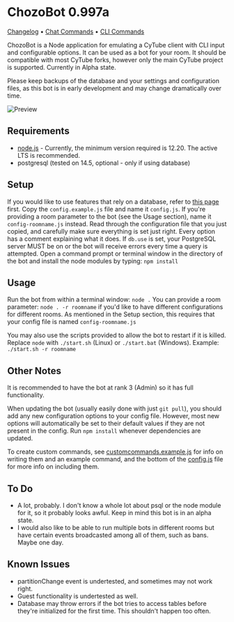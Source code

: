 # ChozoBot 0.997a

[Changelog](CHANGELOG.md) • [Chat Commands](CHATCOMMANDS.MD) • [CLI Commands](CLICOMMANDS.MD)

ChozoBot is a Node application for emulating a CyTube client with CLI input and configurable options. It can be used as a bot for your room. It should be compatible with most CyTube forks, however only the main CyTube project is supported. Currently in Alpha state.

Please keep backups of the database and your settings and configuration files, as this
bot is in early development and may change dramatically over time.

![Preview](https://cdn.discordapp.com/attachments/571767162314686466/762081534332502056/unknown.png "Screenshot (with debug and verbose logs)")

## Requirements
  - [node.js](https://github.com/nodejs/Release) - Currently, the minimum version required is 12.20. The active LTS is recommended.
  - postgresql (tested on 14.5, optional - only if using database)

## Setup
If you would like to use features that rely on a database, refer to [this page](https://github.com/deerfarce/ChozoBot/wiki/DB-Setup-with-PostgreSQL) first.
Copy the `config.example.js` file and name it `config.js`. If you're providing a room parameter to the bot (see the Usage section), name it `config-roomname.js` instead.
Read through the configuration file that you just copied, and carefully make sure everything is set just right. Every option has a comment explaining what it does.
If `db.use` is set, your PostgreSQL server MUST be on or the bot will receive errors every time a query is attempted.
Open a command prompt or terminal window in the directory of the bot and install the node modules by typing: `npm install`

## Usage
Run the bot from within a terminal window: `node .`
You can provide a room parameter: `node . -r roomname` if you'd like to have different configurations for different rooms. As mentioned in the Setup section, this requires that your config file is named `config-roomname.js`

You may also use the scripts provided to allow the bot to restart if it is killed. Replace `node` with `./start.sh` (Linux) or `./start.bat` (Windows).
Example: `./start.sh -r roomname`

## Other Notes
It is recommended to have the bot at rank 3 (Admin) so it has full functionality.

When updating the bot (usually easily done with just `git pull`), you should add any new configuration options to your config file. However, most new options will automatically be set to their default values if they are not present in the config.
Run `npm install` whenever dependencies are updated.

To create custom commands, see [customcommands.example.js](lib/customchatcommands.example.js) for info on writing them and an example command, and the bottom of the [config.js](config.example.js) file for more info on including them.

## To Do
 - A lot, probably. I don't know a whole lot about psql or the node module for it, so it probably looks awful. Keep in mind this bot is in an alpha state.
 - I would also like to be able to run multiple bots in different rooms but have certain events broadcasted among all of them, such as bans. Maybe one day.

## Known Issues
 - partitionChange event is undertested, and sometimes may not work right.
 - Guest functionality is undertested as well.
 - Database may throw errors if the bot tries to access tables before they're initialized for the first time. This shouldn't happen too often.
